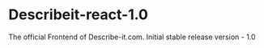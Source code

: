 # Describeit-react-1.0
The official Frontend of Describe-it.com. Initial stable release version - 1.0
